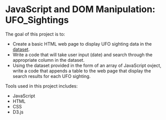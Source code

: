 # JavaScript and DOM Manipulation: UFO_Sightings

The goal of this project is to:
* Create a basic HTML web page to display UFO sighting data in the [dataset](StarterCode/static/js/data.js).
* Write a code that will take user input (date) and search through the appropriate column in the dataset.
* Using the dataset provided in the form of an array of JavaScript ovject, write a code that appends a table to the web page that display the search results for each UFO sighting. 

Tools used in this project includes:
* JavaScript
* HTML
* CSS
* D3.js

